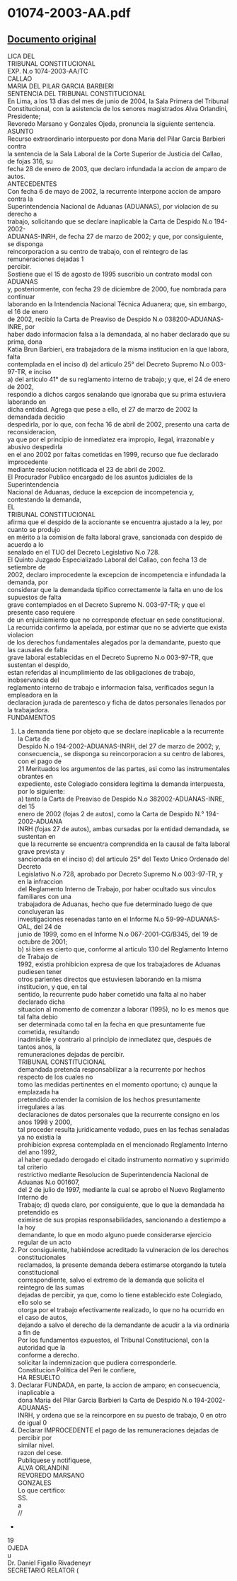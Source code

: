 
01074-2003-AA.pdf
=================
  
[Documento original](https://tc.gob.pe/jurisprudencia/2004/01074-2003-AA.pdf)  
---  
LICA DEL  
TRIBUNAL CONSTITUCIONAL  
EXP. N.o 1074-2003-AA/TC  
CALLAO  
MARIA DEL PILAR GARCIA BARBIERI  
SENTENCIA DEL TRIBUNAL CONSTITUCIONAL  
En Lima, a los 13 dias del mes de junio de 2004, la Sala Primera del Tribunal  
Constitucional, con la asistencia de los senores magistrados Alva Orlandini, Presidente;  
Revoredo Marsano y Gonzales Ojeda, pronuncia la siguiente sentencia.  
ASUNTO  
Recurso extraordinario interpuesto por dona Maria del Pilar Garcia Barbieri contra  
la sentencia de la Sala Laboral de la Corte Superior de Justicia del Callao, de fojas 316, su  
fecha 28 de enero de 2003, que declaro infundada la accion de amparo de autos.  
ANTECEDENTES  
Con fecha 6 de mayo de 2002, la recurrente interpone accion de amparo contra la  
Superintendencia Nacional de Aduanas (ADUANAS), por violacion de su derecho a  
trabajo, solicitando que se declare inaplicable la Carta de Despido N.o 194-2002-  
ADUANAS-INRH, de fecha 27 de marzo de 2002; y que, por consiguiente, se disponga  
reincorporacion a su centro de trabajo, con el reintegro de las remuneraciones dejadas 1  
percibir.  
Sostiene que el 15 de agosto de 1995 suscribio un contrato modal con ADUANAS  
y, posteriormente, con fecha 29 de diciembre de 2000, fue nombrada para continuar  
laborando en la Intendencia Nacional Técnica Aduanera; que, sin embargo, el 16 de enero  
de 2002, recibio la Carta de Preaviso de Despido N.o 038200-ADUANAS-INRE, por  
haber dado informacion falsa a la demandada, al no haber declarado que su prima, dona  
Katia Brun Barbieri, era trabajadora de la misma institucion en la que labora, falta  
contemplada en el inciso d) del articulo 25° del Decreto Supremo N.o 003-97-TR, e inciso  
a) del articulo 41° de su reglamento interno de trabajo; y que, el 24 de enero de 2002,  
respondio a dichos cargos senalando que ignoraba que su prima estuviera laborando en  
dicha entidad. Agrega que pese a ello, el 27 de marzo de 2002 la demandada decidio  
despedirla, por lo que, con fecha 16 de abril de 2002, presento una carta de reconsideracion,  
ya que por el principio de inmediatez era impropio, ilegal, irrazonable y abusivo despedirla  
en el ano 2002 por faltas cometidas en 1999, recurso que fue declarado improcedente  
mediante resolucion notificada el 23 de abril de 2002.  
El Procurador Publico encargado de los asuntos judiciales de la Superintendencia  
Nacional de Aduanas, deduce la excepcion de incompetencia y, contestando la demanda,  
EL  
TRIBUNAL CONSTITUCIONAL  
afirma que el despido de la accionante se encuentra ajustado a la ley, por cuanto se produjo  
en mérito a la comision de falta laboral grave, sancionada con despido de acuerdo a lo  
senalado en el TUO del Decreto Legislativo N.o 728.  
El Quinto Juzgado Especializado Laboral del Callao, con fecha 13 de setiembre de  
2002, declaro improcedente la excepcion de incompetencia e infundada la demanda, por  
considerar que la demandada tipifico correctamente la falta en uno de los supuestos de falta  
grave contemplados en el Decreto Supremo N. 003-97-TR; y que el presente caso requiere  
de un enjuiciamiento que no corresponde efectuar en sede constitucional.  
La recurrida confirmo la apelada, por estimar que no se advierte que exista violacion  
de los derechos fundamentales alegados por la demandante, puesto que las causales de falta  
grave laboral establecidas en el Decreto Supremo N.o 003-97-TR, que sustentan el despido,  
estan referidas al incumplimiento de las obligaciones de trabajo, inobservancia del  
reglamento interno de trabajo e informacion falsa, verificados segun la empleadora en la  
declaracion jurada de parentesco y ficha de datos personales llenados por la trabajadora.  
FUNDAMENTOS  
1. La demanda tiene por objeto que se declare inaplicable a la recurrente la Carta de  
Despido N.o 194-2002-ADUANAS-INRH, del 27 de marzo de 2002; y,  
consecuencia,, se disponga su reincorporacion a su centro de labores, con el pago de  
21 Merituados los argumentos de las partes, asi como las instrumentales obrantes en  
expediente, este Colegiado considera legitima la demanda interpuesta, por lo siguiente:  
a) tanto la Carta de Preaviso de Despido N.o 382002-ADUANAS-INRE, del 15  
enero de 2002 (fojas 2 de autos), como la Carta de Despido N.° 194-2002-ADUANA  
INRH (fojas 27 de autos), ambas cursadas por la entidad demandada, se sustentan en  
que la recurrente se encuentra comprendida en la causal de falta laboral grave prevista y  
sancionada en el inciso d) del articulo 25° del Texto Unico Ordenado del Decreto  
Legislativo N.o 728, aprobado por Decreto Supremo N.o 003-97-TR, y en la infraccion  
del Reglamento Interno de Trabajo, por haber ocultado sus vinculos familiares con una  
trabajadora de Aduanas, hecho que fue determinado luego de que concluyeran las  
investigaciones resenadas tanto en el Informe N.o 59-99-ADUANAS-OAL, del 24 de  
junio de 1999, como en el Informe N.o 067-2001-CG/B345, del 19 de octubre de 2001;  
b) si bien es cierto que, conforme al articulo 130 del Reglamento Interno de Trabajo de  
1992, existia prohibicion expresa de que los trabajadores de Aduanas pudiesen tener  
otros parientes directos que estuviesen laborando en la misma institucion, y que, en tal  
sentido, la recurrente pudo haber cometido una falta al no haber declarado dicha  
situacion al momento de comenzar a laborar (1995), no lo es menos que tal falta debio  
ser determinada como tal en la fecha en que presuntamente fue cometida, resultando  
inadmisible y contrario al principio de inmediatez que, después de tantos anos, la  
remuneraciones dejadas de percibir.  
TRIBUNAL CONSTITUCIONAL  
demandada pretenda responsabilizar a la recurrente por hechos respecto de los cuales no  
tomo las medidas pertinentes en el momento oportuno; c) aunque la emplazada ha  
pretendido extender la comision de los hechos presuntamente irregulares a las  
declaraciones de datos personales que la recurrente consigno en los anos 1998 y 2000,  
tal proceder resulta juridicamente vedado, pues en las fechas senaladas ya no existia la  
prohibicion expresa contemplada en el mencionado Reglamento Interno del ano 1992,  
al haber quedado derogado el citado instrumento normativo y suprimido tal criterio  
restrictivo mediante Resolucion de Superintendencia Nacional de Aduanas N.o 001607,  
del 2 de julio de 1997, mediante la cual se aprobo el Nuevo Reglamento Interno de  
Trabajo; d) queda claro, por consiguiente, que lo que la demandada ha pretendido es  
eximirse de sus propias responsabilidades, sancionando a destiempo a la hoy  
demandante, lo que en modo alguno puede considerarse ejercicio regular de un acto  
3. Por consiguiente, habiéndose acreditado la vulneracion de los derechos constitucionales  
reclamados, la presente demanda debera estimarse otorgando la tutela constitucional  
correspondiente, salvo el extremo de la demanda que solicita el reintegro de las sumas  
dejadas de percibir, ya que, como lo tiene establecido este Colegiado, ello solo se  
otorga por el trabajo efectivamente realizado, lo que no ha ocurrido en el caso de autos,  
dejando a salvo el derecho de la demandante de acudir a la via ordinaria a fin de  
Por los fundamentos expuestos, el Tribunal Constitucional, con la autoridad que la  
conforme a derecho.  
solicitar la indemnizacion que pudiera corresponderle.  
Constitucion Politica del Peri le confiere,  
HA RESUELTO  
1. Declarar FUNDADA, en parte, la accion de amparo; en consecuencia, inaplicable a  
dona Maria del Pilar Garcia Barbieri la Carta de Despido N.o 194-2002-ADUANAS-  
INRH, y ordena que se la reincorpore en su puesto de trabajo, 0 en otro de igual 0  
2. Declarar IMPROCEDENTE el pago de las remuneraciones dejadas de percibir por  
similar nivel.  
razon del cese.  
Publiquese y notifiquese,  
ALVA ORLANDINI  
REVOREDO MARSANO  
GONZALES  
Lo que certifico:  
SS.  
a  
//  
-  
19  
OJEDA  
u  
Dr. Daniel Figallo Rivadeneyr  
SECRETARIO RELATOR (